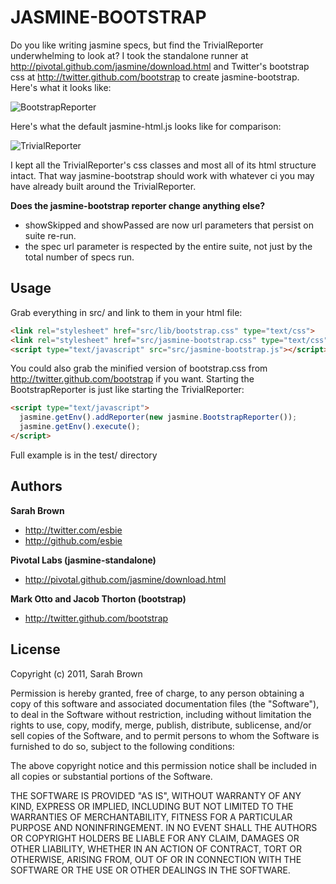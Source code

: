 JASMINE-BOOTSTRAP
=================

Do you like writing jasmine specs, but find the TrivialReporter underwhelming to look at? I took the standalone runner at http://pivotal.github.com/jasmine/download.html and Twitter's bootstrap css at http://twitter.github.com/bootstrap to create jasmine-bootstrap. Here's what it looks like:

![BootstrapReporter](https://github.com/esbie/jasmine-bootstrap/raw/master/test/BootstrapReporter.png)

Here's what the default jasmine-html.js looks like for comparison:

![TrivialReporter](https://github.com/esbie/jasmine-bootstrap/raw/master/test/TrivialReporter.png)

I kept all the TrivialReporter's css classes and most all of its html structure intact. That way jasmine-bootstrap should work with whatever ci you may have already built around the TrivialReporter.

**Does the jasmine-bootstrap reporter change anything else?**

+ showSkipped and showPassed are now url parameters that persist on suite re-run.
+ the spec url parameter is respected by the entire suite, not just by the total number of specs run.

Usage
-----

Grab everything in src/ and link to them in your html file:

``` html
<link rel="stylesheet" href="src/lib/bootstrap.css" type="text/css">
<link rel="stylesheet" href="src/jasmine-bootstrap.css" type="text/css">
<script type="text/javascript" src="src/jasmine-bootstrap.js"></script>
```
You could also grab the minified version of bootstrap.css from http://twitter.github.com/bootstrap if you want.
Starting the BootstrapReporter is just like starting the TrivialReporter:

``` html
<script type="text/javascript">
  jasmine.getEnv().addReporter(new jasmine.BootstrapReporter());
  jasmine.getEnv().execute();
</script>
```
Full example is in the test/ directory

Authors
-------

**Sarah Brown**

+ http://twitter.com/esbie
+ http://github.com/esbie

**Pivotal Labs (jasmine-standalone)**

+ http://pivotal.github.com/jasmine/download.html

**Mark Otto and Jacob Thorton (bootstrap)**

+ http://twitter.github.com/bootstrap

License
---------------------

Copyright (c) 2011, Sarah Brown

Permission is hereby granted, free of charge, to any person obtaining a copy of this software and associated documentation files (the "Software"), to deal in the Software without restriction, including without limitation the rights to use, copy, modify, merge, publish, distribute, sublicense, and/or sell copies of the Software, and to permit persons to whom the Software is furnished to do so, subject to the following conditions:

The above copyright notice and this permission notice shall be included in all copies or substantial portions of the Software.

THE SOFTWARE IS PROVIDED "AS IS", WITHOUT WARRANTY OF ANY KIND, EXPRESS OR IMPLIED, INCLUDING BUT NOT LIMITED TO THE WARRANTIES OF MERCHANTABILITY, FITNESS FOR A PARTICULAR PURPOSE AND NONINFRINGEMENT. IN NO EVENT SHALL THE AUTHORS OR COPYRIGHT HOLDERS BE LIABLE FOR ANY CLAIM, DAMAGES OR OTHER LIABILITY, WHETHER IN AN ACTION OF CONTRACT, TORT OR OTHERWISE, ARISING FROM, OUT OF OR IN CONNECTION WITH THE SOFTWARE OR THE USE OR OTHER DEALINGS IN THE SOFTWARE.